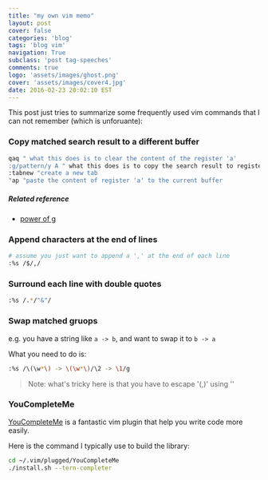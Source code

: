```yaml
---
title: "my own vim memo"
layout: post
cover: false
categories: 'blog'
tags: 'blog vim'
navigation: True
subclass: 'post tag-speeches'
comments: true
logo: 'assets/images/ghost.png'
cover: 'assets/images/cover4.jpg'
date: 2016-02-23 20:02:10 EST
---
```


This post just tries to summarize some frequently used vim commands that I can not remember (which is unforuante):

### Copy matched search result to a different buffer

```bash
qaq " what this does is to clear the content of the register 'a'
:g/pattern/y A " what this does is to copy the search result to register 'a'
:tabnew "create a new tab
"ap "paste the content of register 'a' to the current buffer
```

##### Related reference
- [power of g](http://vim.wikia.com/wiki/VimTip227)

### Append characters at the end of lines

```bash
# assume you just want to append a ',' at the end of each line
:%s /$/,/
```

### Surround each line with double quotes

```bash
:%s /.*/"&"/
```

### Swap matched gruops

e.g. you have a string like `a -> b`, and want to swap it to `b -> a`

What you need to do is:

```bash
:%s /\(\w*\) -> \(\w*\)/\2 -> \1/g
```

> Note: what's tricky here is that you have to escape '(,)' using '\'

### YouCompleteMe
[YouCompleteMe](https://valloric.github.io/YouCompleteMe/) is a fantastic vim plugin that help you write code more easily.

Here is the command I typically use to build the library:

```bash
cd ~/.vim/plugged/YouCompleteMe
./install.sh --tern-completer
```

